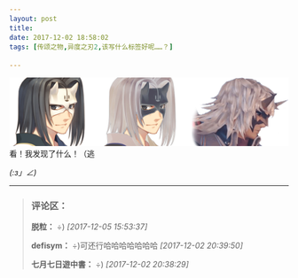 ```yaml
---
layout: post
title: 
date: 2017-12-02 18:58:02
tags: [传颂之物,异度之刃2,该写什么标签好呢……？]

---
```

![图片](images/_Lofter/emhSNkVpRmJBei95d2FQczhCK3BYUzRWWFprMElmNVk0elFBSFNTMXJCMVozbHZ4VlFCRTlnPT0.jpg?=imageView&thumbnail=500x0&quality=96&stripmeta=0&type=jpg%7Cwatermark&type=2)  
看！我发现了什么！（逃

_(:з」∠)_

---
> ### 评论区：
>**脱粒：** &divide;)  *[2017-12-05 15:53:37]*
>
>**defisym：** &divide;)可还行哈哈哈哈哈哈哈  *[2017-12-02 20:39:50]*
>
>**七月七日遊中書：** &divide;)  *[2017-12-02 20:38:29]*
>
>
